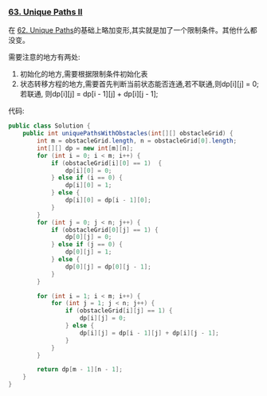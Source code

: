 ### [63. Unique Paths II](https://leetcode.com/problems/unique-paths-ii/)

在 [62. Unique Paths](https://leetcode.com/problems/unique-paths/)的基础上略加变形,其实就是加了一个限制条件。其他什么都没变。

需要注意的地方有两处:
1. 初始化的地方,需要根据限制条件初始化表
2. 状态转移方程的地方,需要首先判断当前状态能否连通,若不联通,则dp[i][j] = 0; 若联通, 则dp[i][j] = dp[i - 1][j] + dp[i][j - 1];

代码:
```Java
public class Solution {
    public int uniquePathsWithObstacles(int[][] obstacleGrid) {
        int m = obstacleGrid.length, n = obstacleGrid[0].length;
        int[][] dp = new int[m][n];
        for (int i = 0; i < m; i++) {
            if (obstacleGrid[i][0] == 1)  {
                dp[i][0] = 0;
            } else if (i == 0) {
                dp[i][0] = 1;
            } else {
                dp[i][0] = dp[i - 1][0];
            }
        }
        for (int j = 0; j < n; j++) {
            if (obstacleGrid[0][j] == 1) {
                dp[0][j] = 0;
            } else if (j == 0) {
                dp[0][j] = 1;
            } else {
                dp[0][j] = dp[0][j - 1];
            }
        }

        for (int i = 1; i < m; i++) {
            for (int j = 1; j < n; j++) {
                if (obstacleGrid[i][j] == 1) {
                    dp[i][j] = 0;
                } else {
                    dp[i][j] = dp[i - 1][j] + dp[i][j - 1];
                }
            }
        }

        return dp[m - 1][n - 1];
    }
}
```
